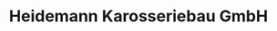 ---
title: "Heidemann Karosseriebau GmbH"
url: /muenchen/heidemann-karosseriebau-gmbh/
shop: Autowerkstatt
---